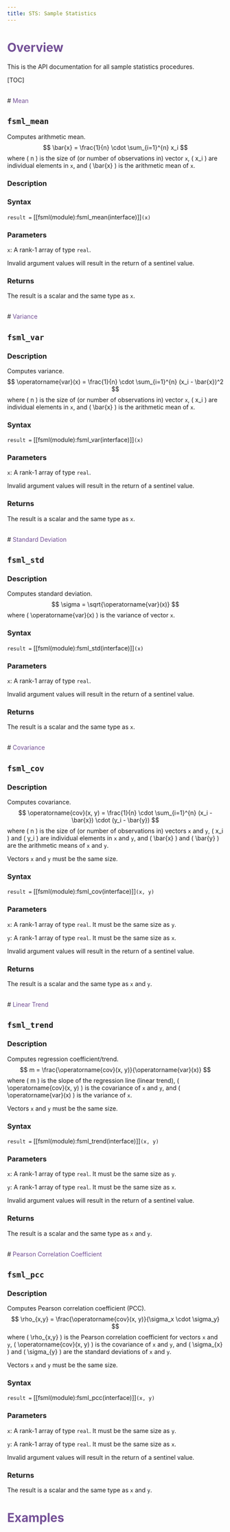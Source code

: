 ```yaml
---
title: STS: Sample Statistics
---
```


# <span style="color:#734f96">Overview</span>

This is the API documentation for all sample statistics procedures.

[TOC]

<br>
# <span style="color:#734f96">Mean</span>

## `fsml_mean`
Computes arithmetic mean.
$$ \bar{x} = \frac{1}{n} \cdot \sum_{i=1}^{n} x_i $$
where \( n \) is the size of (or number of observations in) vector `x`,
\( x_i \) are individual elements in `x`, and
\( \bar{x} \) is the arithmetic mean of `x`.

### Description

### Syntax
`result =` [[fsml(module):fsml_mean(interface)]]`(x)`

### Parameters
`x`: A rank-1 array of type `real`.

Invalid argument values will result in the return of a sentinel value.

### Returns
The result is a scalar and the same type as `x`.


<br>
# <span style="color:#734f96">Variance</span>

## `fsml_var`

### Description
Computes variance.
$$ \operatorname{var}(x) = \frac{1}{n} \cdot \sum_{i=1}^{n} (x_i - \bar{x})^2 $$
where \( n \) is the size of (or number of observations in) vector `x`,
\( x_i \) are individual elements in `x`, and
\( \bar{x} \) is the arithmetic mean of `x`.

### Syntax
`result =` [[fsml(module):fsml_var(interface)]]`(x)`

### Parameters
`x`: A rank-1 array of type `real`.

Invalid argument values will result in the return of a sentinel value.

### Returns
The result is a scalar and the same type as `x`.


<br>
# <span style="color:#734f96">Standard Deviation</span>

## `fsml_std`

### Description
Computes standard deviation.
$$ \sigma = \sqrt{\operatorname{var}(x)} $$
where \( \operatorname{var}(x) \) is the variance of vector `x`.

### Syntax
`result =` [[fsml(module):fsml_std(interface)]]`(x)`

### Parameters
`x`: A rank-1 array of type `real`.

Invalid argument values will result in the return of a sentinel value.

### Returns
The result is a scalar and the same type as `x`.


<br>
# <span style="color:#734f96">Covariance</span>

## `fsml_cov`

### Description
Computes covariance.
$$ \operatorname{cov}(x, y) = \frac{1}{n} \cdot \sum_{i=1}^{n} (x_i - \bar{x}) \cdot (y_i - \bar{y}) $$
where \( n \) is the size of (or number of observations in) vectors `x` and `y`,
\( x_i \) and \( y_i \) are individual elements in `x` and `y`, and
\( \bar{x} \) and \( \bar{y} \) are the arithmetic means of `x` and `y`.

Vectors `x` and `y` must be the same size.

### Syntax
`result =` [[fsml(module):fsml_cov(interface)]]`(x, y)`

### Parameters
`x`: A rank-1 array of type `real`. It must be the same size as `y`.

`y`: A rank-1 array of type `real`. It must be the same size as `x`.

Invalid argument values will result in the return of a sentinel value.

### Returns
The result is a scalar and the same type as `x` and `y`.


<br>
# <span style="color:#734f96">Linear Trend</span>

## `fsml_trend`

### Description
Computes regression coefficient/trend.
$$ m = \frac{\operatorname{cov}(x, y)}{\operatorname{var}(x)} $$
where \( m \) is the slope of the regression line (linear trend),
\( \operatorname{cov}(x, y) \) is the covariance of `x` and `y`, and
\( \operatorname{var}(x) \) is the variance of `x`.

Vectors `x` and `y` must be the same size.

### Syntax
`result =` [[fsml(module):fsml_trend(interface)]]`(x, y)`

### Parameters
`x`: A rank-1 array of type `real`. It must be the same size as `y`.

`y`: A rank-1 array of type `real`. It must be the same size as `x`.

Invalid argument values will result in the return of a sentinel value.

### Returns
The result is a scalar and the same type as `x` and `y`.


<br>
# <span style="color:#734f96">Pearson Correlation Coefficient</span>

## `fsml_pcc`

### Description
Computes Pearson correlation coefficient (PCC).
$$ \rho_{x,y} = \frac{\operatorname{cov}(x, y)}{\sigma_x \cdot \sigma_y} $$
where \( \rho_{x,y} \) is the Pearson correlation coefficient for vectors `x` and `y`,
\( \operatorname{cov}(x, y) \) is the covariance of `x` and `y`, and
\( \sigma_{x} \) and \( \sigma_{y} \) are the standard deviations of `x` and `y`.

Vectors `x` and `y` must be the same size.

### Syntax
`result =` [[fsml(module):fsml_pcc(interface)]]`(x, y)`

### Parameters
`x`: A rank-1 array of type `real`. It must be the same size as `y`.

`y`: A rank-1 array of type `real`. It must be the same size as `x`.

Invalid argument values will result in the return of a sentinel value.

### Returns
The result is a scalar and the same type as `x` and `y`.


# <span style="color:#734f96">Examples</span>


